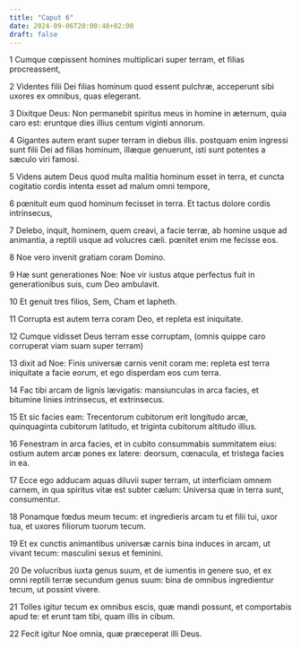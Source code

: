 ```yaml
---
title: "Caput 6"
date: 2024-09-06T20:00:48+02:00
draft: false
---
```



1 Cumque cœpissent homines multiplicari super terram, et filias procreassent,

2 Videntes filii Dei filias hominum quod essent pulchræ, acceperunt sibi uxores ex omnibus, quas elegerant.

3 Dixitque Deus: Non permanebit spiritus meus in homine in æternum, quia caro est: eruntque dies illius centum viginti annorum.

4 Gigantes autem erant super terram in diebus illis. postquam enim ingressi sunt filii Dei ad filias hominum, illæque genuerunt, isti sunt potentes a sæculo viri famosi.

5 Videns autem Deus quod multa malitia hominum esset in terra, et cuncta cogitatio cordis intenta esset ad malum omni tempore,

6 pœnituit eum quod hominum fecisset in terra. Et tactus dolore cordis intrinsecus,

7 Delebo, inquit, hominem, quem creavi, a facie terræ, ab homine usque ad animantia, a reptili usque ad volucres cæli. pœnitet enim me fecisse eos.

8 Noe vero invenit gratiam coram Domino.

9 Hæ sunt generationes Noe: Noe vir iustus atque perfectus fuit in generationibus suis, cum Deo ambulavit.

10 Et genuit tres filios, Sem, Cham et Iapheth.

11 Corrupta est autem terra coram Deo, et repleta est iniquitate.

12 Cumque vidisset Deus terram esse corruptam, (omnis quippe caro corruperat viam suam super terram)

13 dixit ad Noe: Finis universæ carnis venit coram me: repleta est terra iniquitate a facie eorum, et ego disperdam eos cum terra.

14 Fac tibi arcam de lignis lævigatis: mansiunculas in arca facies, et bitumine linies intrinsecus, et extrinsecus.

15 Et sic facies eam: Trecentorum cubitorum erit longitudo arcæ, quinquaginta cubitorum latitudo, et triginta cubitorum altitudo illius.

16 Fenestram in arca facies, et in cubito consummabis summitatem eius: ostium autem arcæ pones ex latere: deorsum, cœnacula, et tristega facies in ea.

17 Ecce ego adducam aquas diluvii super terram, ut interficiam omnem carnem, in qua spiritus vitæ est subter cælum: Universa quæ in terra sunt, consumentur.

18 Ponamque fœdus meum tecum: et ingredieris arcam tu et filii tui, uxor tua, et uxores filiorum tuorum tecum.

19 Et ex cunctis animantibus universæ carnis bina induces in arcam, ut vivant tecum: masculini sexus et feminini.

20 De volucribus iuxta genus suum, et de iumentis in genere suo, et ex omni reptili terræ secundum genus suum: bina de omnibus ingredientur tecum, ut possint vivere.

21 Tolles igitur tecum ex omnibus escis, quæ mandi possunt, et comportabis apud te: et erunt tam tibi, quam illis in cibum.

22 Fecit igitur Noe omnia, quæ præceperat illi Deus.

